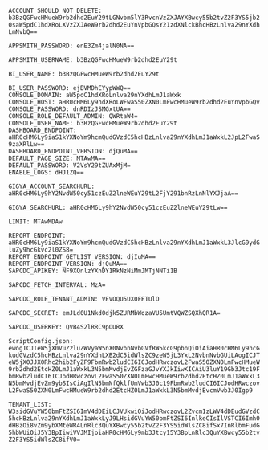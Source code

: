 `ACCOUNT_SHOULD_NOT_DELETE: b3BzQGFwcHMueW9rb2dhd2EuY29tLGNvbm5lY3RvcnVzZXJAYXBwcy55b2tvZ2F3YS5jb20saW5pdC1hdXRoLXVzZXJAeW9rb2dhd2EuYnVpbGQsY21zdXNlckBhcHBzLnlva29nYXdhLmNvbQ==`  

`APPSMITH_PASSWORD: enE3Zm4jalN0NA==`  

`APPSMITH_USERNAME: b3BzQGFwcHMueW9rb2dhd2EuY29t`  

`BI_USER_NAME: b3BzQGFwcHMueW9rb2dhd2EuY29t`  

`BI_USER_PASSWORD: ejBVMDhEYypWWQ==`  
`CONSOLE_DOMAIN: aW5pdC1hdXRoLnlva29nYXdhLmJ1aWxk`  
`CONSOLE_HOST: aHR0cHM6Ly9hdXRoLWFwaS50ZXN0LmFwcHMueW9rb2dhd2EuYnVpbGQv`  
`CONSOLE_PASSWORD: dnRDIzJSMGxtUA==`  
`CONSOLE_ROLE_DEFAULT_ADMIN: QWRtaW4=`  
`CONSOLE_USER_NAME: b3BzQGFwcHMueW9rb2dhd2EuY29t`  
`DASHBOARD_ENDPOINT: aHR0cHM6Ly9iaS1kYXNoYm9hcmQudGVzdC5hcHBzLnlva29nYXdhLmJ1aWxkL2JpL2FwaS9zaXRlLw==`  
`DASHBOARD_ENDPOINT_VERSION: djQuMA==`  
`DEFAULT_PAGE_SIZE: MTAwMA==`  
`DEFAULT_PASSWORD: V2VsY29tZUAxMjM=`  
`ENABLE_LOGS: dHJ1ZQ==`  

`GIGYA_ACCOUNT_SEARCHURL: aHR0cHM6Ly9hY2NvdW50cy51czEuZ2lneWEuY29tL2FjY291bnRzLnNlYXJjaA==`  

`GIGYA_SEARCHURL: aHR0cHM6Ly9hY2NvdW50cy51czEuZ2lneWEuY29tLw==`  

`LIMIT: MTAwMDAw`  

`REPORT_ENDPOINT: aHR0cHM6Ly9iaS1kYXNoYm9hcmQudGVzdC5hcHBzLnlva29nYXdhLmJ1aWxkL3JlcG9ydGluZy9hcGkvc2l0ZS8=`  
`REPORT_ENDPOINT_GETLIST_VERSION: djIuMA==`  
`REPORT_ENDPOINT_VERSION: djQuMA==`  
`SAPCDC_APIKEY: NF9XQnlzYXhDY1RkNzNiMmJMTjNNTi1B`  

`SAPCDC_FETCH_INTERVAL: MzA=`  

`SAPCDC_ROLE_TENANT_ADMIN: VEVOQU5UX0FETUlO`  

`SAPCDC_SECRET: emJLd0U1Nkd0djk5ZURMbWozaVU5UmtVQWZSQXhQR1A=` 

`SAPCDC_USERKEY: QVB4S2lRRC9pOURX`  

`ScriptConfig.json: ewogICJTeW5jX0VuZ2luZWVyaW5nX0NvbnNvbGVfRW5kcG9pbnQiOiAiaHR0cHM6Ly9hcGkudGVzdC5hcHBzLnlva29nYXdhLXB2dC5idWlsZC9zeW5jL3YxL2NvbnNvbGUiLAogICJTeW5jX0JJX0Rhc2hib2FyZF9FbmRwb2ludCI6ICJodHRwczovL2FwaS50ZXN0LmFwcHMueW9rb2dhd2EtcHZ0LmJ1aWxkL3N5bmMvdjEvZGFzaGJvYXJkIiwKICAiU3luY19Gb3Jtc19FbmRwb2ludCI6ICJodHRwczovL2FwaS50ZXN0LmFwcHMueW9rb2dhd2EtcHZ0LmJ1aWxkL3N5bmMvdjEvZm9ybSIsCiAgIlN5bmNfQklfUmVwb3J0c19FbmRwb2ludCI6ICJodHRwczovL2FwaS50ZXN0LmFwcHMueW9rb2dhd2EtcHZ0LmJ1aWxkL3N5bmMvdjEvcmVwb3J0Igp9`  

`TENANT_LIST: W3sidGVuYW50bmFtZSI6ImV4dDEiLCJVUkwiOiJodHRwczovL2Zvcm1zLWV4dDEudGVzdC5hcHBzLnlva29nYXdhLmJ1aWxkLyJ9LHsidGVuYW50bmFtZSI6InlkeCIsIlVSTCI6Imh0dHBzOi8vZm9ybXMteWR4LnRlc3QuYXBwcy55b2tvZ2F3YS5idWlsZC8ifSx7InRlbmFudG5hbWUiOiJ5Y3BpIiwiVVJMIjoiaHR0cHM6Ly9mb3Jtcy15Y3BpLnRlc3QuYXBwcy55b2tvZ2F3YS5idWlsZC8ifV0=`